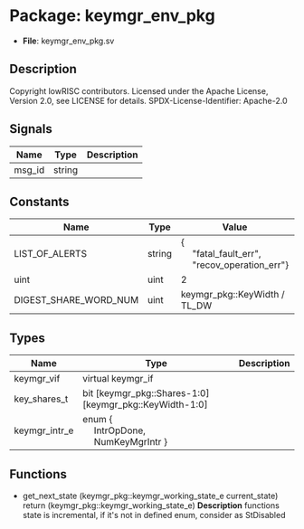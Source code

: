 # Package: keymgr_env_pkg

- **File**: keymgr_env_pkg.sv
## Description

Copyright lowRISC contributors.
 Licensed under the Apache License, Version 2.0, see LICENSE for details.
 SPDX-License-Identifier: Apache-2.0
 

## Signals

| Name   | Type   | Description |
| ------ | ------ | ----------- |
| msg_id | string |             |
## Constants

| Name                  | Type   | Value                                                                                                              | Description           |
| --------------------- | ------ | ------------------------------------------------------------------------------------------------------------------ | --------------------- |
| LIST_OF_ALERTS        | string | {<br><span style="padding-left:20px">"fatal_fault_err",<br><span style="padding-left:20px"> "recov_operation_err"} | parameters and types  |
| uint                  | uint   | 2                                                                                                                  |                       |
| DIGEST_SHARE_WORD_NUM | uint   | keymgr_pkg::KeyWidth / TL_DW                                                                                       |                       |
## Types

| Name          | Type                                                                                                                 | Description |
| ------------- | -------------------------------------------------------------------------------------------------------------------- | ----------- |
| keymgr_vif    | virtual keymgr_if                                                                                                    |             |
| key_shares_t  | bit [keymgr_pkg::Shares-1:0][keymgr_pkg::KeyWidth-1:0]                                                               |             |
| keymgr_intr_e | enum {<br><span style="padding-left:20px">     IntrOpDone,<br><span style="padding-left:20px">     NumKeyMgrIntr   } |             |
## Functions
- get_next_state <font id="function_arguments">(keymgr_pkg::keymgr_working_state_e current_state)</font> <font id="function_return">return (keymgr_pkg::keymgr_working_state_e)</font>
**Description**
functions
state is incremental, if it's not in defined enum, consider as StDisabled

